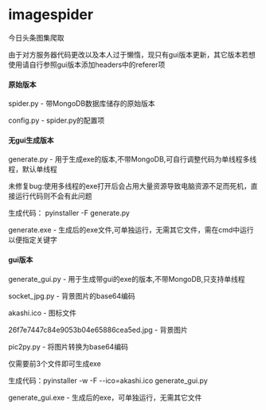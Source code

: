 # imagespider
今日头条图集爬取

由于对方服务器代码更改以及本人过于懒惰，现只有gui版本更新，其它版本若想使用请自行参照gui版本添加headers中的referer项

#### 原始版本

spider.py - 带MongoDB数据库储存的原始版本

config.py - spider.py的配置项

#### 无gui生成版本

generate.py - 用于生成exe的版本,不带MongoDB,可自行调整代码为单线程多线程，默认单线程

未修复bug:使用多线程的exe打开后会占用大量资源导致电脑资源不足而死机，直接运行代码则不会有此问题

生成代码： pyinstaller -F generate.py

generate.exe - 生成后的exe文件,可单独运行，无需其它文件，需在cmd中运行以便指定关键字

#### gui版本

generate_gui.py - 用于生成带gui的exe的版本,不带MongoDB,只支持单线程

socket_jpg.py - 背景图片的base64编码

akashi.ico - 图标文件

26f7e7447c84e9053b04e65886cea5ed.jpg - 背景图片

pic2py.py - 将图片转换为base64编码

仅需要前3个文件即可生成exe

生成代码：pyinstaller -w -F --ico=akashi.ico  generate_gui.py

generate_gui.exe - 生成后的exe，可单独运行，无需其它文件
